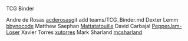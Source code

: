 TCG Binder

Andre de Rosas [acderosas](https://github.com/acderosas)git add teams/TCG_Binder.md
Dexter Lemm [bbynocode](https://github.com/bbynoCode)
Matthew Saephan [Mattatatouille](https://github.com/Mattatatouille)
David Carbajal [PepperJam-Loser](https://github.com/PepperJam-Loser)
Xavier Torres [xutorres](https://github.com/xutorres)
Mark Sharland [mcsharland](https://github.com/mcsharland)
